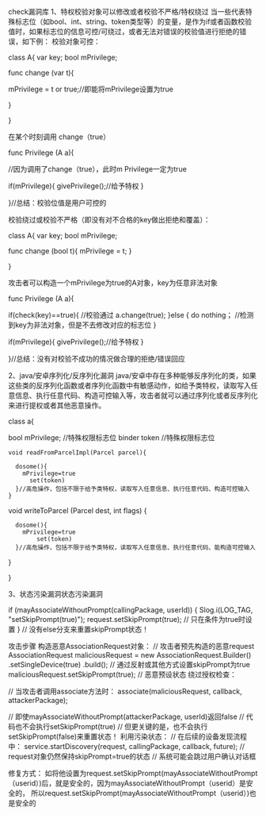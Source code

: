 check漏洞库
1、特权校验对象可以修改或者校验不严格/特权绕过
	当一些代表特殊标志位（如bool、int、string、token类型等）的变量，是作为if或者函数校验值时，如果标志位的信息可控/可绕过，或者无法对错误的校验值进行拒绝的错误，如下例：
校验对象可控：

class A{
  var key; 
  bool mPrivilege; 
  
  func change (var t){
    
  mPrivilege = t or true;//即能将mPrivilege设置为true
    
  }
  
}

在某个时刻调用 change（true）

func Privilege (A a){
	
  //因为调用了change（true），此时m Privilege一定为true
  
  if(mPrivilege){
    givePrivilege();//给予特权
    }
  
}//总结：校验位值是用户可控的


校验绕过或校验不严格（即没有对不合格的key做出拒绝和覆盖）：


class A{
  var key; 
  bool mPrivilege; 
  
  func change (bool t){
  mPrivilege = t;
  }
  
}

攻击者可以构造一个mPrivilege为true的A对象，key为任意非法对象

func Privilege (A a){

  if(check(key)==true){ //校验通过
    a.change(true); 
    }else	{
     do nothing； //检测到key为非法对象，但是不去修改对应的标志位
  }
  
  if(mPrivilege){
    givePrivilege();//给予特权
    }
  
}//总结：没有对校验不成功的情况做合理的拒绝/错误回应
  


2、java/安卓序列化/反序列化漏洞
	java/安卓中存在多种能够反序列化的类，如果这些类的反序列化函数或者序列化函数中有敏感动作，如给予类特权，读取写入任意信息、执行任意代码、构造可控输入等，攻击者就可以通过序列化或者反序列化来进行提权或者其他恶意操作。

class a{
  
   bool mPrivilege; //特殊权限标志位
   binder token //特殊权限标志位
  
    void readFromParcelImpl(Parcel parcel){
    
      dosome(){
        mPrivilege=true
          set(token)
      }//高危操作，包括不限于给予类特权，读取写入任意信息、执行任意代码、构造可控输入
    }
  
  void  writeToParcel (Parcel dest, int flags) {
    
      dosome(){
        mPrivilege=true
            set(token)
      }//高危操作，包括不限于给予类特权，读取写入任意信息、执行任意代码、能构造可控输入
  }
  
  
  
  }

3、状态污染漏洞状态污染漏洞

if (mayAssociateWithoutPrompt(callingPackage, userId)) {
    Slog.i(LOG_TAG, "setSkipPrompt(true)");
    request.setSkipPrompt(true);  // 只在条件为true时设置
}
// 没有else分支来重置skipPrompt状态！

攻击步骤
构造恶意AssociationRequest对象：
// 攻击者预先构造的恶意request
AssociationRequest maliciousRequest = new AssociationRequest.Builder()
    .setSingleDevice(true)
    .build();
// 通过反射或其他方式设置skipPrompt为true
maliciousRequest.setSkipPrompt(true);  // 恶意预设状态
绕过授权检查：

// 当攻击者调用associate方法时：
associate(maliciousRequest, callback, attackerPackage);

// 即使mayAssociateWithoutPrompt(attackerPackage, userId)返回false
// 代码也不会执行setSkipPrompt(true)
// 但更关键的是，也不会执行setSkipPrompt(false)来重置状态！
利用污染状态：
// 在后续的设备发现流程中：
service.startDiscovery(request, callingPackage, callback, future);
// request对象仍然保持skipPrompt=true的状态
// 系统可能会跳过用户确认对话框

修复方式：
如将他设置为request.setSkipPrompt(mayAssociateWithoutPrompt（userid）)后，就是安全的，因为mayAssociateWithoutPrompt（userid）是安全的，
所以request.setSkipPrompt(mayAssociateWithoutPrompt（userid）)也是安全的
